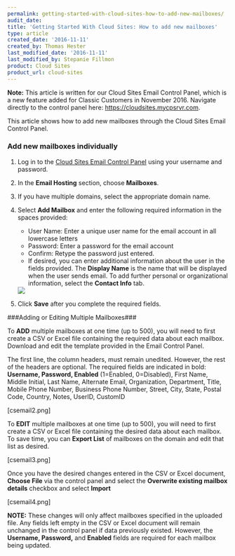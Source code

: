 ```yaml
---
permalink: getting-started-with-cloud-sites-how-to-add-new-mailboxes/
audit_date:
title: 'Getting Started With Cloud Sites: How to add new mailboxes'
type: article
created_date: '2016-11-11'
created_by: Thomas Hester
last_modified_date: '2016-11-11'
last_modified_by: Stepanie Fillmon
product: Cloud Sites
product_url: cloud-sites
---
```


**Note:** This article is written for our Cloud Sites Email Control Panel, which is a new feature added for Classic Customers in November 2016.   Navigate directly to the control panel here:   https://cloudsites.mycpsrvr.com.

This article shows how to add new mailboxes through the Cloud Sites Email Control Panel.

### Add new mailboxes individually

1. Log in to the [Cloud Sites Email Control Panel](https://cloudsites.mycpsrvr.com) using your username and password.

2. In the **Email Hosting** section, choose **Mailboxes**.

3. If you have multiple domains, select the appropriate domain name.

4. Select **Add Mailbox** and enter the following required information in the spaces provided:

   - User Name: Enter a unique user name for the email account in all lowercase letters
   - Password: Enter a password for the email account
   - Confirm: Retype the password just entered.
   - If desired, you can enter additional information about the user in the fields provided. The **Display Name** is the name that will be displayed when the user sends email. To add further personal or organizational information, select the **Contact Info** tab.

   <img src="{% asset_path cloud-sites/getting-started-with-cloud-sites-how-to-add-new-mailboxes/CSEMAIL1.png %}" />

5. Click **Save** after you complete the required fields.

###Adding or Editing Multiple Mailboxes###

To **ADD** multiple mailboxes at one time (up to 500), you will need to first create a CSV or Excel file containing the required data about each mailbox.   Download and edit the template provided in the Email Control Panel.

The first line, the column headers, must remain unedited.  However, the rest of the headers are optional.  The required fields are indicated in bold: **Username, Password, Enabled** (1=Enabled, 0=Disabled), First Name, Middle Initial, Last Name, Alternate Email, Organization, Department, Title, Mobile Phone Number, Business Phone Number, Street, City, State, Postal Code, Country, Notes, UserID, CustomID

[csemail2.png]

To **EDIT** multiple mailboxes at one time (up to 500), you will need to first create a CSV or Excel file containing the desired data about each mailbox. To save time, you can **Export List** of mailboxes on the domain and edit that list as desired.

[csemail3.png]


Once you have the desired changes entered in the CSV or Excel document, **Choose File** via the control panel and select the **Overwrite existing mailbox details** checkbox and select **Import**

[csemail4.png]


**NOTE:** These changes will only affect mailboxes specified in the uploaded file.   Any fields left empty in the CSV or Excel document will remain unchanged in the control panel if data previously existed.  However, the **Username, Password,** and **Enabled** fields are required for each mailbox being updated.
